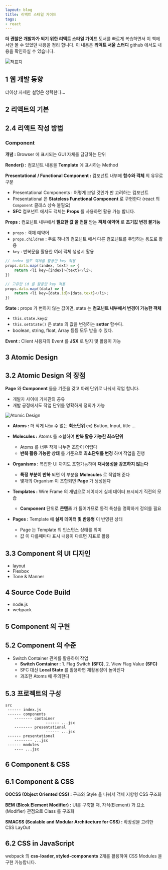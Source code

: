 ```yaml
---
layout: blog
title: 리액트 스타일 가이드
tags:
- react
---
```


**더 괜찮은 개발자가 되기 위한 리액트 스타일 가이드** 도서를 빠르게 복습하면서 이 책에서만 볼 수 있었던 내용을 정리 합니다. 이 내용은 **리액트 서울 스터디** github 에서도 내용을 확인하실 수 있습니다.

![책표지](https://image.yes24.com/Goods/72264715/L)

## 1 웹 개발 동향
더이상 자세한 설명은 생략한다...

## 2 리액트의 기본

## 2.4 리액트 작성 방법

### Component

**개념 :** Browser 에 표시되는 GUI 자체를 담당하는 단위

**Render() :** 컴포넌트 내용을 **Template** 에 표시하는 Method

**Presentational / Functional Component :** 컴포넌트 내부에 **함수와 객체** 의 유무로 구분
- Presentational Components : 어떻게 보일 것인가 만 고려하는 컴포넌트
- Presentational 은 **Stateless Functional Component** 로 구현한다 (react 의 `Component` 클래스 상속 불필요)
- **SFC** 컴포넌트 에서도 객체는 **Props** 를 사용하면 활용 가능 합니다.

**Props :** 컴포넌트 내부에서 **필요한 값 을 전달** 받는 **객체 예약어** 로 **초기값 변경 불가능**

- `props` : 객체 예약어
- `props.children` : 주로 하나의 컴포넌트 에서 다른 컴포넌트를 주입하는 용도로 활용
- `key` : 반복문을 활용한 여러 객체 생성시 활용

```javascript
// index 별도 객체를 활용한 key 적용
props.data.map((index, text) => {
    return <li key={index}>{text}</li>;
})

// 고유한 id 를 활용한 key 적용
props.data.map((data) => {
    return <li key={data.id}>{data.text}</li>;
})
```

**State :** props 가 변하지 않는 값이면, state 는 **컴포넌트 내부에서 변경이 가능한 객체**

- `this.state.key값` 
- `this.setState()` 은 state 의 값을 변경하는 **setter** 함수다.
- boolean, string, float, Array 등등 모두 받을 수 있다.

**Event :** Client 사용자의 Event 를 **JSX** 로 탐지 및 활용이 가능

## 3 Atomic Design

## 3.2 Atomic Design 의 장점

**Page** 와 **Component** 들을 기준을 갖고 아래 단위로 나눠서 작업 합니다.
- 개발자 사이에 가치관의 공유
- 개발 공정에서도 작업 단위를 명확하게 정의가 가능

![Atomic Design](https://user-images.githubusercontent.com/4838076/33235048-d083dca6-d217-11e7-9aea-9a5ef5ae6fe7.png)

- **Atoms :** 더 작게 나눌 수 없는 **최소단위** 
   ex) Button, Input, title ...

- **Molecules :** Atoms 를 조합하여 **반복 활용 가능한 최소단위**
  - Atoms 를 너무 작게 나누면 조합이 어렵다
  - **반복 활용 가능한 상태** 를 기준으로 **최소단위를 변경** 하며 작업을 진행
  
- **Organisms :** 복잡한 UI 까지도 포함가능하며 **재사용성을 강조하지 않는다**
  - **특정 부분이 반복** 되면 이 부분을 **Molecules** 로 작업해 준다
  - 몇개의 Organism 이 조합되면 **Page** 가 생성된다

- **Templates :** Wire Frame 의 개념으로 페이지에 실제 데이터 표시되기 직전의 모습
  - **Component** 단위로 **콘텐츠** 가 들어가므로 동적 특성을 명확하게 정의를 필요

- **Pages :** Template 에 **실제 데이터 및 반응형** 이 반영된 상태
  - Page 는 Template 의 인스턴스 상태를 의미
  - 값 이 다를때마다 표시 내용이 다르면 지표로 활용

## 3.3 Component 의 UI 디자인

- layout
- Flexbox
- Tone & Manner 

## 4 Source Code Build

- node.js
- webpack

## 5 Component 의 구현

## 5.2 Component 의 수준

- Switch Container 관계를 활용하여 작업
  - **Switch Comtainer :** 1. Flag Switch **(SFC)**, 2. View Flag Value **(SFC)**
  - SFC 대신 **Local State** 를 활용하면 재활용성이 높아진다
  - 과조한 Atoms 에 주의한다

## 5.3 프로젝트의 구성

```
src
 ------ index.js
 ------ components
    -------- container
                  ------ ...jsx
    -------- presentational
                  ------ ...jsx
 ------ presentational
    -------- ...jsx
 ------ modules
    ---- ...jsx
```

## 6 Component & CSS

## 6.1 Component & CSS

**OOCSS (Object Oriented CSS) :** 구조와 Style 을 나눠서 객체 지향형 CSS 구조화

**BEM (Blcok Element Modifier) :** UI를 구축할 때, 자식(Element) 과 요소(Modifier) 관점으로 Class 를 구조화

**SMACSS (Scalable and Modular Architecture for CSS) :** 확장성을 고려한 CSS LayOut

## 6.2 CSS in JavaScript

webpack 의 **css-loader, styled-components** 2개를 활용하여 CSS Modules 을 구현 가능합니다.